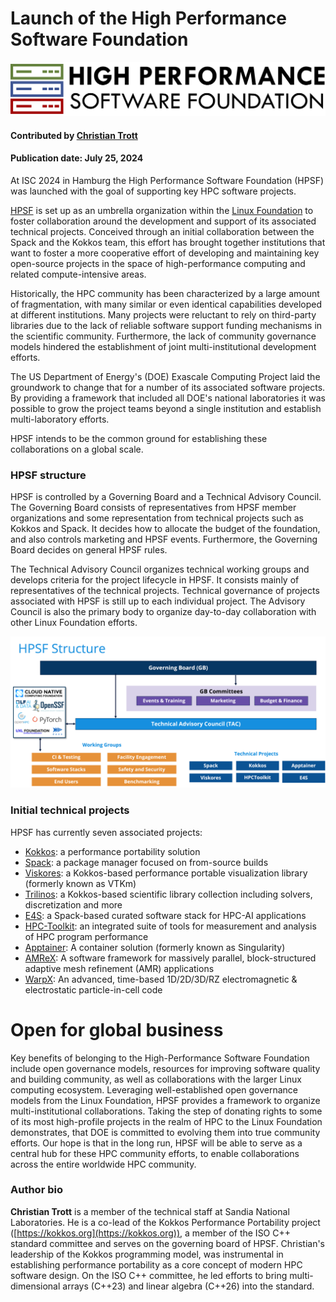# Launch of the High Performance Software Foundation

<img src='../../images/Blog_hpsf_logo.png' />
 
#### Contributed by [Christian Trott](https://github.com/crtrott)

#### Publication date: July 25, 2024

At ISC 2024 in Hamburg the High Performance Software Foundation (HPSF) was launched with the goal of supporting key HPC software projects.

[HPSF](https://hpsf.io) is set up as an umbrella organization within the [Linux Foundation](https://linuxfoundation.org) to foster collaboration around the development and support of its associated technical projects.
Conceived through an initial collaboration between the Spack and the Kokkos team, this effort has brought together institutions that want to foster a more cooperative effort of developing and maintaining key open-source projects in the space of high-performance computing and related compute-intensive areas.

Historically, the HPC community has been characterized by a large amount of fragmentation, with many similar or even identical capabilities developed at different institutions.
Many projects were reluctant to rely on third-party libraries due to the lack of reliable software support funding mechanisms in the scientific community.
Furthermore, the lack of community governance models hindered the establishment of joint multi-institutional development efforts.

The US Department of Energy's (DOE) Exascale Computing Project laid the groundwork to change that for a number of its associated software projects.
By providing a framework that included all DOE's national laboratories it was possible to grow the project teams beyond a single institution and establish multi-laboratory efforts.

HPSF intends to be the common ground for establishing these collaborations on a global scale. 
 
### HPSF structure

HPSF is controlled by a Governing Board and a Technical Advisory Council.
The Governing Board consists of representatives from HPSF member organizations and some representation from technical projects such as Kokkos and Spack.
It decides how to allocate the budget of the foundation, and also controls marketing and HPSF events.
Furthermore, the Governing Board decides on general HPSF rules.

The Technical Advisory Council organizes technical working groups and develops criteria for the project lifecycle in HPSF. It consists mainly of representatives of the technical projects.
Technical governance of projects associated with HPSF is still up to each individual project.
The Advisory Council is also the primary body to organize day-to-day collaboration with other Linux Foundation efforts.

<img src='../../images/Blog_hpsf_structure.png' style="float: center; height=10"/>

### Initial technical projects

HPSF has currently seven associated projects:

* [Kokkos](https://kokkos.org): a performance portability solution
* [Spack](https://spack.io): a package manager focused on from-source builds
* [Viskores](https://m.vtk.org): a Kokkos-based performance portable visualization library (formerly known as VTKm)
* [Trilinos](https://trilinos.org): a Kokkos-based scientific library collection including solvers, discretization and more
* [E4S](https://e4s.io): a Spack-based curated software stack for HPC-AI applications
* [HPC-Toolkit](https://hpctoolkit.org): an integrated suite of tools for measurement and analysis of HPC program performance
* [Apptainer](https://apptainer.org): A container solution (formerly known as Singularity)
* [AMReX](https://amrex-codes.github.io/amrex/): A software framework for massively parallel, block-structured adaptive mesh refinement (AMR) applications
* [WarpX](https://ecp-warpx.github.io/): An advanced, time-based 1D/2D/3D/RZ electromagnetic & electrostatic particle-in-cell code

# Open for global business

Key benefits of belonging to the High-Performance Software Foundation include open governance models, resources for improving software quality and building community, as well as collaborations with the larger Linux computing ecosystem.
Leveraging well-established open governance models from the Linux Foundation, HPSF provides a framework to organize multi-institutional collaborations.
Taking the step of donating rights to some of its most high-profile projects in the realm of HPC to the Linux Foundation demonstrates, that DOE is committed to evolving them into true community efforts.
Our hope is that in the long run, HPSF will be able to serve as a central hub for these HPC community efforts, to enable collaborations across the entire worldwide HPC community.

### Author bio

**Christian Trott** is a member of the technical staff at Sandia National Laboratories.
He is a co-lead of the Kokkos Performance Portability project ([https://kokkos.org](https://kokkos.org)), a member of the ISO C++ standard committee and serves on the governing board of HPSF.
Christian's leadership of the Kokkos programming model, was instrumental in establishing performance portability as a core concept of modern HPC software design.
On the ISO C++ committee, he led efforts to bring multi-dimensional arrays (C++23) and linear algebra (C++26) into the standard.

<!---
Publish: Yes
Track: community
Topics: projects and organizations
--->
